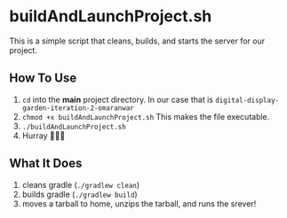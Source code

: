 # buildAndLaunchProject.sh  
This is a simple script that cleans, builds, and starts the server for our project.  

## How To Use  
1. `cd` into the **main** project directory.
 In our case that is `digital-display-garden-iteration-2-omaranwar`  
2. `chmod +x buildAndLaunchProject.sh` This makes the file executable.
3. `./buildAndLaunchProject.sh`
4. Hurray 🎉🎉🎉  

## What It Does  
1. cleans gradle (`./gradlew clean`)
2. builds gradle (`./gradlew build`)
3. moves a tarball to home, unzips the tarball, and runs the srever!
